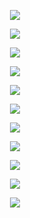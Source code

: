 <p align="center"> <img src= 'all_figs/DLGN(n_h_l = 5, n_n = 16,Run=1,Epoch = 000,step=00,UnLearned,loss = 0.448).png' /> </p>
<p align="center"> <img src= 'all_figs/DLGN(n_h_l = 5, n_n = 16,Run=1,Epoch = 003,step=16,Learned,loss = 0.307).png' /> </p>
<p align="center"> <img src= 'all_figs/DLGN(n_h_l = 5, n_n = 16,Run=1,Epoch = 004,step=16,Learned,loss = 0.291).png' /> </p>
<p align="center"> <img src= 'all_figs/DLGN(n_h_l = 5, n_n = 16,Run=1,Epoch = 005,step=16,Learned,loss = 0.285).png' /> </p>
<p align="center"> <img src= 'all_figs/DLGN(n_h_l = 5, n_n = 16,Run=1,Epoch = 006,step=16,Learned,loss = 0.281).png' /> </p>
<p align="center"> <img src= 'all_figs/DLGN(n_h_l = 5, n_n = 16,Run=1,Epoch = 007,step=16,Learned,loss = 0.277).png' /> </p>
<p align="center"> <img src= 'all_figs/DLGN(n_h_l = 5, n_n = 16,Run=1,Epoch = 008,step=16,Learned,loss = 0.276).png' /> </p>
<p align="center"> <img src= 'all_figs/DLGN(n_h_l = 5, n_n = 16,Run=1,Epoch = 009,step=16,Learned,loss = 0.272).png' /> </p>
<p align="center"> <img src= 'all_figs/DLGN(n_h_l = 5, n_n = 16,Run=1,Epoch = 010,step=16,Learned,loss = 0.27).png' /> </p>
<p align="center"> <img src= 'all_figs/DLGN(n_h_l = 5, n_n = 16,Run=1,Epoch = 020,step=16,Learned,loss = 0.259).png' /> </p>
<p align="center"> <img src= 'all_figs/DLGN(n_h_l = 5, n_n = 16,Run=1,Epoch = 2000,step=16,Learned,loss = 0.226).png' /> </p>
